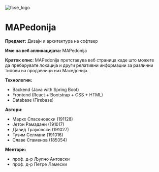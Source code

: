 ![fcse_logo](https://2018.skopje.wordcamp.org/files/2018/09/Logo_FINKI_UKIM_EN.jpg)
# MAPedonija

**Предмет:** Дизајн и архитектура на софтвер

**Име на веб апликацијата:** MAPedonija

**Краток опис:** MAPedonija претставува веб страница каде што можете да пребарувате локација и други релативни информации за различни типови на продавници низ Македонија.

**Технологии:**
- Backend (Java with Spring Boot)
- Frontend (React + Bootstrap + CSS + HTML)
- Database (Firebase)

**Автори:**
- Марко Спасеновски (191128)
- Јетон Рамадани (191017)
- Давид Трајковски (191027)
- Гуѕим Селмани (191016)
- Славе Стаменов (185054)


**Ментори:** 
- проф. д-р Љупчо Антовски
- проф. д-р Петре Ламески
